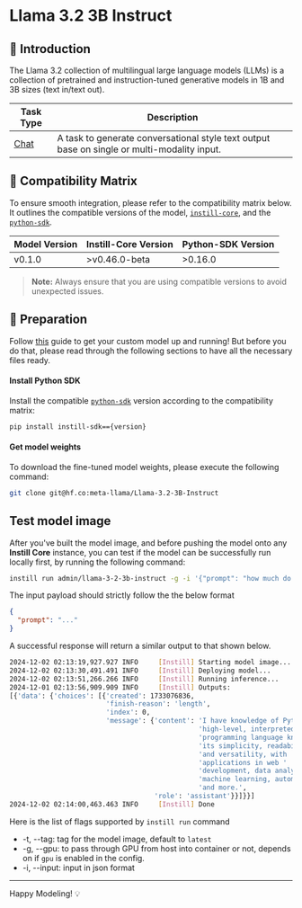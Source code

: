 # Llama 3.2 3B Instruct

## 📖 Introduction

The Llama 3.2 collection of multilingual large language models (LLMs) is a collection of pretrained and instruction-tuned generative models in 1B and 3B sizes (text in/text out).

| Task Type                                                  | Description                                                                                 |
| ---------------------------------------------------------- | ------------------------------------------------------------------------------------------- |
| [Chat](https://www.instill-ai.dev/docs/model/ai-task#chat) | A task to generate conversational style text output base on single or multi-modality input. |

## 🔄 Compatibility Matrix

To ensure smooth integration, please refer to the compatibility matrix below. It outlines the compatible versions of the model, [`instill-core`](https://github.com/instill-ai/instill-core), and the [`python-sdk`](https://github.com/instill-ai/python-sdk).

| Model Version | Instill-Core Version | Python-SDK Version |
| ------------- | -------------------- | ------------------ |
| v0.1.0        | >v0.46.0-beta        | >0.16.0            |

> **Note:** Always ensure that you are using compatible versions to avoid unexpected issues.

## 🚀 Preparation

Follow [this](../README.md) guide to get your custom model up and running! But before you do that, please read through the following sections to have all the necessary files ready.

#### Install Python SDK

Install the compatible [`python-sdk`](https://github.com/instill-ai/python-sdk) version according to the compatibility matrix:

```bash
pip install instill-sdk=={version}
```

#### Get model weights

To download the fine-tuned model weights, please execute the following command:

```bash
git clone git@hf.co:meta-llama/Llama-3.2-3B-Instruct
```

## Test model image

After you've built the model image, and before pushing the model onto any **Instill Core** instance, you can test if the model can be successfully run locally first, by running the following command:

```bash
instill run admin/llama-3-2-3b-instruct -g -i '{"prompt": "how much do you know about python? summarize in one line"}'
```

The input payload should strictly follow the the below format

```json
{
  "prompt": "..."
}
```

A successful response will return a similar output to that shown below.

```bash
2024-12-02 02:13:19,927.927 INFO     [Instill] Starting model image...
2024-12-02 02:13:30,491.491 INFO     [Instill] Deploying model...
2024-12-02 02:13:51,266.266 INFO     [Instill] Running inference...
2024-12-01 02:13:56,909.909 INFO     [Instill] Outputs:
[{'data': {'choices': [{'created': 1733076836,
                        'finish-reason': 'length',
                        'index': 0,
                        'message': {'content': 'I have knowledge of Python, a '
                                               'high-level, interpreted '
                                               'programming language known for '
                                               'its simplicity, readability, '
                                               'and versatility, with '
                                               'applications in web '
                                               'development, data analysis, '
                                               'machine learning, automation, '
                                               'and more.',
                                    'role': 'assistant'}}]}}]
2024-12-02 02:14:00,463.463 INFO     [Instill] Done
```

Here is the list of flags supported by `instill run` command

- -t, --tag: tag for the model image, default to `latest`
- -g, --gpu: to pass through GPU from host into container or not, depends on if `gpu` is enabled in the config.
- -i, --input: input in json format

---

Happy Modeling! 💡
